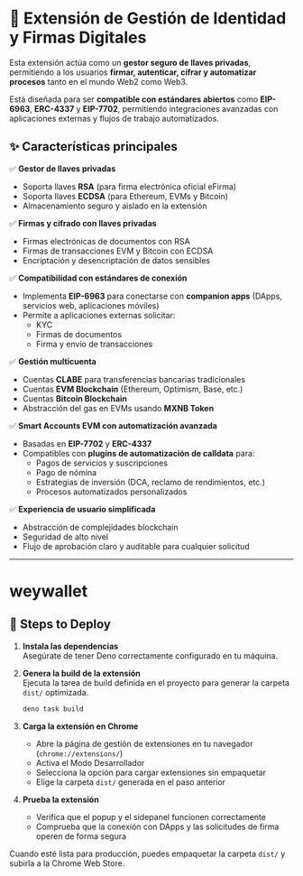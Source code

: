 # 🔐 Extensión de Gestión de Identidad y Firmas Digitales  

Esta extensión actúa como un **gestor seguro de llaves privadas**, permitiendo a los usuarios **firmar, autenticar, cifrar y automatizar procesos** tanto en el mundo Web2 como Web3.  

Está diseñada para ser **compatible con estándares abiertos** como **EIP-6963**, **ERC-4337** y **EIP-7702**, permitiendo integraciones avanzadas con aplicaciones externas y flujos de trabajo automatizados.  

## ✨ Características principales  

✅ **Gestor de llaves privadas**  
- Soporta llaves **RSA** (para firma electrónica oficial eFirma)  
- Soporta llaves **ECDSA** (para Ethereum, EVMs y Bitcoin)  
- Almacenamiento seguro y aislado en la extensión  

✅ **Firmas y cifrado con llaves privadas**  
- Firmas electrónicas de documentos con RSA  
- Firmas de transacciones EVM y Bitcoin con ECDSA  
- Encriptación y desencriptación de datos sensibles  

✅ **Compatibilidad con estándares de conexión**  
- Implementa **EIP-6963** para conectarse con **companion apps** (DApps, servicios web, aplicaciones móviles)  
- Permite a aplicaciones externas solicitar:  
  - KYC  
  - Firmas de documentos  
  - Firma y envío de transacciones  

✅ **Gestión multicuenta**  
- Cuentas **CLABE** para transferencias bancarias tradicionales  
- Cuentas **EVM Blockchain** (Ethereum, Optimism, Base, etc.)  
- Cuentas **Bitcoin Blockchain**  
- Abstracción del gas en EVMs usando **MXNB Token**  

✅ **Smart Accounts EVM con automatización avanzada**  
- Basadas en **EIP-7702** y **ERC-4337**  
- Compatibles con **plugins de automatización de calldata** para:  
  - Pagos de servicios y suscripciones  
  - Pago de nómina  
  - Estrategias de inversión (DCA, reclamo de rendimientos, etc.)  
  - Procesos automatizados personalizados  

✅ **Experiencia de usuario simplificada**  
- Abstracción de complejidades blockchain  
- Seguridad de alto nivel  
- Flujo de aprobación claro y auditable para cualquier solicitud  

---
# weywallet

## 🚀 Steps to Deploy  

1. **Instala las dependencias**  
   Asegúrate de tener Deno correctamente configurado en tu máquina.  

2. **Genera la build de la extensión**  
   Ejecuta la tarea de build definida en el proyecto para generar la carpeta `dist/` optimizada.  

   ```bash
   deno task build
   ```

3. **Carga la extensión en Chrome**  
   - Abre la página de gestión de extensiones en tu navegador (`chrome://extensions/`)  
   - Activa el Modo Desarrollador  
   - Selecciona la opción para cargar extensiones sin empaquetar  
   - Elige la carpeta `dist/` generada en el paso anterior  

4. **Prueba la extensión**  
   - Verifica que el popup y el sidepanel funcionen correctamente  
   - Comprueba que la conexión con DApps y las solicitudes de firma operen de forma segura  

Cuando esté lista para producción, puedes empaquetar la carpeta `dist/` y subirla a la Chrome Web Store.  
